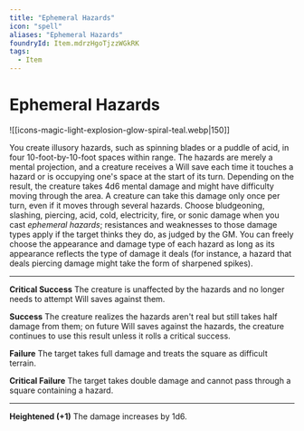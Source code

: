 ```yaml
---
title: "Ephemeral Hazards"
icon: "spell"
aliases: "Ephemeral Hazards"
foundryId: Item.mdrzHgoTjzzWGkRK
tags:
  - Item
---
```


# Ephemeral Hazards
![[icons-magic-light-explosion-glow-spiral-teal.webp|150]]

You create illusory hazards, such as spinning blades or a puddle of acid, in four 10-foot-by-10-foot spaces within range. The hazards are merely a mental projection, and a creature receives a Will save each time it touches a hazard or is occupying one's space at the start of its turn. Depending on the result, the creature takes 4d6 mental damage and might have difficulty moving through the area. A creature can take this damage only once per turn, even if it moves through several hazards. Choose bludgeoning, slashing, piercing, acid, cold, electricity, fire, or sonic damage when you cast _ephemeral hazards_; resistances and weaknesses to those damage types apply if the target thinks they do, as judged by the GM. You can freely choose the appearance and damage type of each hazard as long as its appearance reflects the type of damage it deals (for instance, a hazard that deals piercing damage might take the form of sharpened spikes).

* * *

**Critical Success** The creature is unaffected by the hazards and no longer needs to attempt Will saves against them.

**Success** The creature realizes the hazards aren't real but still takes half damage from them; on future Will saves against the hazards, the creature continues to use this result unless it rolls a critical success.

**Failure** The target takes full damage and treats the square as difficult terrain.

**Critical Failure** The target takes double damage and cannot pass through a square containing a hazard.

* * *

**Heightened (+1)** The damage increases by 1d6.
